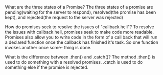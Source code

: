 What are the three states of a Promise?
The three states of a promise are pending(waiting for the server to respond), resolved(the promise has been kept), and
rejected(the request to the server was rejected)

How do promises seek to resolve the issues of "callback hell"?
    To resolve the issues with callback hell, promises seek to make code more readable. Promises also allow you to write code in the form of a call back that will run a declared function once the callback has finished it's task. So one function invokes another once some-
    thing is done.


What is the difference between .then() and .catch()? 
The method .then() is used to do something with a resolved promises. .catch is used
to do something else if the promise is rejected.